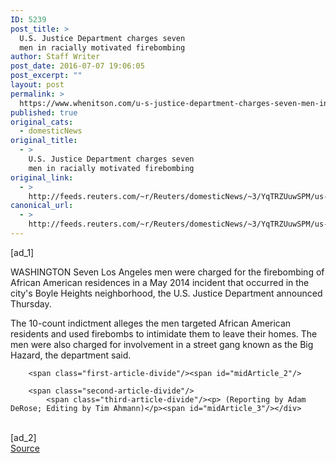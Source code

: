 ```yaml
---
ID: 5239
post_title: >
  U.S. Justice Department charges seven
  men in racially motivated firebombing
author: Staff Writer
post_date: 2016-07-07 19:06:05
post_excerpt: ""
layout: post
permalink: >
  https://www.whenitson.com/u-s-justice-department-charges-seven-men-in-racially-motivated-firebombing/
published: true
original_cats:
  - domesticNews
original_title:
  - >
    U.S. Justice Department charges seven
    men in racially motivated firebombing
original_link:
  - >
    http://feeds.reuters.com/~r/Reuters/domesticNews/~3/YqTRZUuwSPM/us-usa-crime-race-idUSKCN0ZN28C
canonical_url:
  - >
    http://feeds.reuters.com/~r/Reuters/domesticNews/~3/YqTRZUuwSPM/us-usa-crime-race-idUSKCN0ZN28C
---
```

 [ad_1]
<br><div id="articleText">
<span id="midArticle_start"/>

<span class="focusParagraph" readability="5"><p><span class="articleLocation">WASHINGTON</span> Seven Los Angeles men were charged for the firebombing of African American residences in a May 2014 incident that occurred in the city's Boyle Heights neighborhood, the U.S. Justice Department announced Thursday.</p></span><span id="midArticle_0"/><p>The 10-count indictment alleges the men targeted African American residents and used firebombs to intimidate them to leave their homes. The men were also charged for involvement in a street gang known as the Big Hazard, the department said.         </p><span id="midArticle_1"/>
        
        <span class="first-article-divide"/><span id="midArticle_2"/>
        
        <span class="second-article-divide"/>
            <span class="third-article-divide"/><p> (Reporting by Adam DeRose; Editing by Tim Ahmann)</p><span id="midArticle_3"/></div>
<br>[ad_2]
<br><a href="http://feeds.reuters.com/~r/Reuters/domesticNews/~3/YqTRZUuwSPM/us-usa-crime-race-idUSKCN0ZN28C">Source </a>